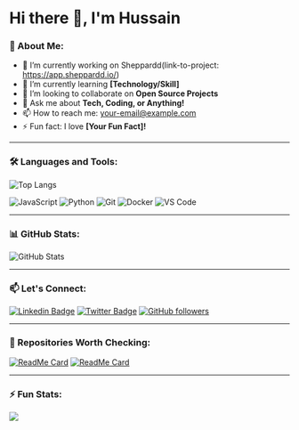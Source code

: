# Hi there 👋, I'm Hussain

### 🚀 About Me:
- 🔭 I’m currently working on Sheppardd(link-to-project: https://app.sheppardd.io/)
- 🌱 I’m currently learning **[Technology/Skill]**
- 👯 I’m looking to collaborate on **Open Source Projects**
- 💬 Ask me about **Tech, Coding, or Anything!**
- 📫 How to reach me: [your-email@example.com](mailto:your-email@example.com)
- ⚡ Fun fact: I love **[Your Fun Fact]!**

---

### 🛠️ Languages and Tools:
![Top Langs](https://github-readme-stats.vercel.app/api/top-langs/?username=Hussain101&layout=compact&theme=radical)

<p align="left"> <img src="https://img.shields.io/badge/JavaScript-05122A?style=flat&logo=javascript" alt="JavaScript" /> <img src="https://img.shields.io/badge/Python-05122A?style=flat&logo=python" alt="Python" /> <img src="https://img.shields.io/badge/Git-05122A?style=flat&logo=git" alt="Git" /> <img src="https://img.shields.io/badge/Docker-05122A?style=flat&logo=docker" alt="Docker" /> <img src="https://img.shields.io/badge/VS_Code-05122A?style=flat&logo=visual-studio-code" alt="VS Code" /> </p>

---

### 📊 GitHub Stats:
![GitHub Stats](https://github-readme-stats.vercel.app/api?username=Hussain101&hide=prs,issues)

---

### 📫 Let's Connect:
[![Linkedin Badge](https://img.shields.io/badge/-YourName-blue?style=flat-square&logo=Linkedin&logoColor=white&link=https://www.linkedin.com/in/your-linkedin/)](https://www.linkedin.com/in/your-linkedin/)
[![Twitter Badge](https://img.shields.io/badge/-@yourtwitterhandle-1DA1F2?style=flat-square&logo=twitter&logoColor=white&link=https://twitter.com/yourtwitterhandle)](https://twitter.com/yourtwitterhandle)
[![GitHub followers](https://img.shields.io/github/followers/your-username?label=Follow&style=social)](https://github.com/your-username)

---

### 🌟 Repositories Worth Checking:
[![ReadMe Card](https://github-readme-stats.vercel.app/api/pin/?username=Hussain101&repo=project-repo-name)](https://github.com/your-username/project-repo-name)
[![ReadMe Card](https://github-readme-stats.vercel.app/api/pin/?username=Hussain101&repo=another-repo-name)](https://github.com/your-username/another-repo-name)

---

### ⚡ Fun Stats:
![](https://komarev.com/ghpvc/?username=Hussain101&color=brightgreen)

